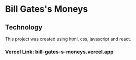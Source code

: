#  Bill Gates's Moneys


## Technology

This project was created using html, css, javascript and react.

### Vercel Link: bill-gates-s-moneys.vercel.app



